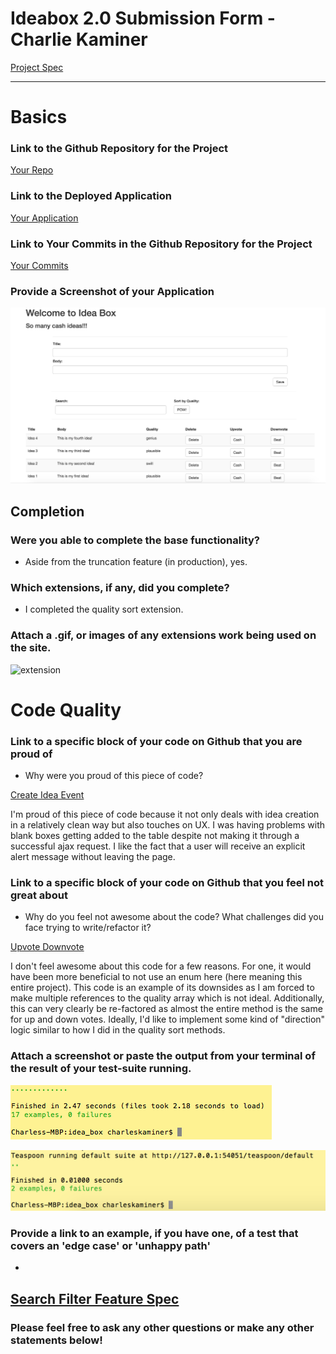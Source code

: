 # Ideabox 2.0 Submission Form - Charlie Kaminer
[Project Spec](https://github.com/turingschool/curriculum/blob/master/source/projects/revenge_of_idea_box.markdown)

------

# Basics

### Link to the Github Repository for the Project
[Your Repo](https://github.com/ckaminer/idea_box)

### Link to the Deployed Application
[Your Application](http://guarded-brook-71177.herokuapp.com/)

### Link to Your Commits in the Github Repository for the Project
[Your Commits](https://github.com/ckaminer/idea_box/commits/master)

### Provide a Screenshot of your Application
![ideabox](images/charlie_idea_box.jpg)

## Completion

### Were you able to complete the base functionality?
* Aside from the truncation feature (in production), yes.

### Which extensions, if any, did you complete?
* I completed the quality sort extension.

### Attach a .gif, or images of any extensions work being used on the site.
![extension](http://g.recordit.co/dX3fRTAsTe.gif)

# Code Quality

### Link to a specific block of your code on Github that you are proud of
* Why were you proud of this piece of code?

 [Create Idea Event](https://github.com/ckaminer/idea_box/blob/d7d065b1c6fc2f55126025d0ce3e2b0a0758abef/app/assets/javascripts/create_and_load.js#L32-L50)

 I'm proud of this piece of code because it not only deals with idea creation in a relatively clean way but also touches on UX.  I was having problems with blank boxes getting added to the table despite not making it through a successful ajax request.  I like the fact that a user will receive an explicit alert message without leaving the page.

### Link to a specific block of your code on Github that you feel not great about
* Why do you feel not awesome about the code? What challenges did you face trying to write/refactor it?

 [Upvote Downvote](https://github.com/ckaminer/idea_box/blob/d7d065b1c6fc2f55126025d0ce3e2b0a0758abef/app/assets/javascripts/quality_vote.js#L17-L37)

 I don't feel awesome about this code for a few reasons.  For one, it would have been more beneficial to not use an enum here (here meaning this entire project).  This code is an example of its downsides as I am forced to make multiple references to the quality array which is not ideal.  Additionally, this can very clearly be re-factored as almost the entire method is the same for up and down votes.  Ideally, I'd like to implement some kind of "direction" logic similar to how I did in the quality sort methods.


### Attach a screenshot or paste the output from your terminal of the result of your test-suite running.
![ideabox](images/charlie_tests.jpg)

![ideaboxjs](images/charlie_js_tests.jpg)

### Provide a link to an example, if you have one, of a test that covers an 'edge case' or 'unhappy path'
*
 [Search Filter Feature Spec](https://github.com/ckaminer/idea_box/blob/d7d065b1c6fc2f55126025d0ce3e2b0a0758abef/spec/features/search_filter_spec.rb#L17-L38)
-----

### Please feel free to ask any other questions or make any other statements below!
